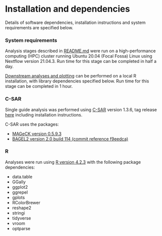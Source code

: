 # Installation and dependencies

Details of software dependencies, installation instructions and system requirements are specified below.

### System requirements

Analysis stages described in [README.md](https://github.com/dlalexander/uveal_melanoma_dual_guide_CRISPR/blob/master/README.md) were run on a high-performance computing (HPC) cluster running Ubuntu 20.04 (Focal Fossa) Linux using Nextflow version 21.04.3. Run time for this stage can be completed in half a day.

[Downstream analyses and plotting](https://github.com/dlalexander/uveal_melanoma_dual_guide_CRISPR/tree/master/SCRIPTS/plotting) can be performed on a local R installation, with library dependencies specified below. Run time for this stage can be completed in 1 hour. 

### C-SAR

Single guide analysis was performed using [C-SAR](https://github.com/cancerit/C-SAR) version 1.3.6, tag release [here](https://github.com/cancerit/C-SAR/releases/tag/1.3.6) including installation instructions.

C-SAR uses the packages:
* [MAGeCK version 0.5.9.3](https://sourceforge.net/projects/mageck/files/0.5/)
* [BAGEL2 version 2.0 build 114 (commit reference f9eedca)](https://github.com/hart-lab/bagel/tree/f9eedca7dc16299943dd1fd499bc1df4350ce8ef)

### R

Analyses were run using [R version 4.2.3](https://cran.r-project.org/) with the following package dependencies:

* data.table
* GGally
* ggplot2
* ggrepel
* gplots
* RColorBrewer
* reshape2
* stringi
* tidyverse
* vroom
* optparse
